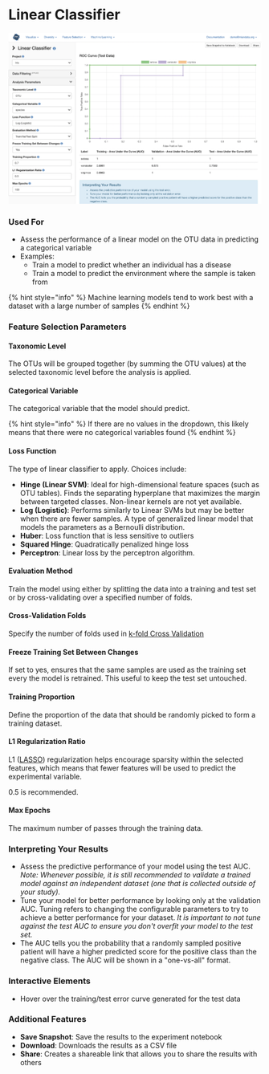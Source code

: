 # Linear Classifier

![](.gitbook/assets/image%20%2844%29.png)

### Used For

* Assess the performance of a linear model on the OTU data in predicting a categorical variable
* Examples: 
  * Train a model to predict whether an individual has a disease
  * Train a model to predict the environment where the sample is taken from

{% hint style="info" %}
Machine learning models tend to work best with a dataset with a large number of samples
{% endhint %}

### Feature Selection Parameters

#### Taxonomic Level

The OTUs will be grouped together \(by summing the OTU values\) at the selected taxonomic level before the analysis is applied.

#### Categorical Variable

The categorical variable that the model should predict. 

{% hint style="info" %}
If there are no values in the dropdown, this likely means that there were no categorical variables found
{% endhint %}

#### Loss Function

The type of linear classifier to apply. Choices include:

* **Hinge \(Linear SVM\)**: Ideal for high-dimensional feature spaces \(such as OTU tables\). Finds the separating hyperplane that maximizes the margin between targeted classes. Non-linear kernels are not yet available.
* **Log \(Logistic\)**: Performs similarly to Linear SVMs but may be better when there are fewer samples. A type of generalized linear model that models the parameters as a Bernoulli distribution.
* **Huber**: Loss function that is less sensitive to outliers
* **Squared Hinge**: Quadratically penalized hinge loss
* **Perceptron**: Linear loss by the perceptron algorithm.

#### Evaluation Method

Train the model using either by splitting the data into a training and test set or by cross-validating over a specified number of folds.

#### Cross-Validation Folds

Specify the number of folds used in [k-fold Cross Validation](https://scikit-learn.org/0.16/modules/generated/sklearn.cross_validation.KFold.html)

#### Freeze Training Set Between Changes

If set to yes, ensures that the same samples are used as the training set every the model is retrained. This useful to keep the test set untouched. 

#### Training Proportion

Define the proportion of the data that should be randomly picked to form a training dataset. 

#### L1 Regularization Ratio

L1 \([LASSO](https://en.wikipedia.org/wiki/Lasso_%28statistics%29)\) regularization helps encourage sparsity within the selected features, which means that fewer features will be used to predict the experimental variable. 

0.5 is recommended.

#### Max Epochs

The maximum number of passes through the training data. 

### Interpreting Your Results

* Assess the predictive performance of your model using the test AUC.  _Note: Whenever possible, it is still recommended to validate a trained model against an independent dataset \(one that is collected outside of your study\)._
* Tune your model for better performance by looking only at the validation AUC. Tuning refers to changing the configurable parameters to try to achieve a better performance for your dataset.  _It is important to not tune against the test AUC to ensure you don't overfit your model to the test set._
* The AUC tells you the probability that a randomly sampled positive patient will have a higher predicted score for the positive class than the negative class. The AUC will be shown in a "one-vs-all" format.

### Interactive Elements

* Hover over the training/test error curve generated for the test data

### Additional Features

* **Save Snapshot**: Save the results to the experiment notebook
* **Download**: Downloads the results as a CSV file
* **Share**: Creates a shareable link that allows you to share the results with others


